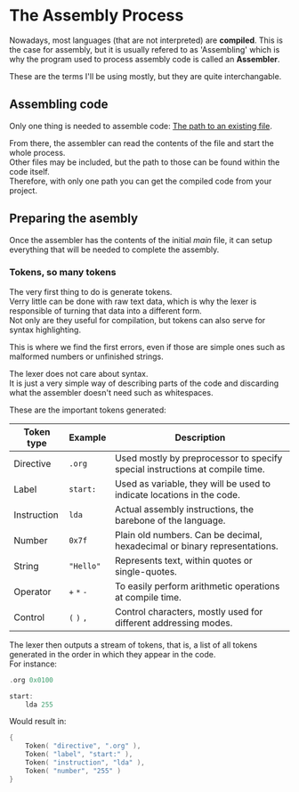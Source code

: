 # The Assembly Process

Nowadays, most languages (that are not interpreted) are **compiled**.
This is the case for assembly, but it is usually refered to as 'Assembling' which is why the program used to process assembly code is called an **Assembler**.

These are the terms I'll be using mostly, but they are quite interchangable.

## Assembling code

Only one thing is needed to assemble code:
<u>The path to an existing file</u>.

From there, the assembler can read the contents of the file and start the whole process.  
Other files may be included, but the path to those can be found within the code itself.  
Therefore, with only one path you can get the compiled code from your project.

## Preparing the asembly

Once the assembler has the contents of the initial *main* file, it can setup everything that will be needed to complete the assembly.

### Tokens, so many tokens

The very first thing to do is generate tokens.  
Verry little can be done with raw text data, which is why the lexer is responsible of turning that data into a different form.  
Not only are they useful for compilation, but tokens can also serve for syntax highlighting.  

This is where we find the first errors, even if those are simple ones such as malformed numbers or unfinished strings.

The lexer does not care about syntax.  
It is just a very simple way of describing parts of the code and discarding what the assembler doesn't need such as whitespaces.

These are the important tokens generated:

| Token type  | Example     | Description                                                                  |
| ----------- | ----------- | ---------------------------------------------------------------------------- |
| Directive   | `.org`      | Used mostly by preprocessor to specify special instructions at compile time. |
| Label       | `start:`    | Used as variable, they will be used to indicate locations in the code.       |
| Instruction | `lda`       | Actual assembly instructions, the barebone of the language.                  |
| Number      | `0x7f`      | Plain old numbers. Can be decimal, hexadecimal or binary representations.    |
| String      | `"Hello"`   | Represents text, within quotes or single-quotes.                             |
| Operator    | `+` `*` `-` | To easily perform arithmetic operations at compile time.                     |
| Control     | `(` `)` `,` | Control characters, mostly used for different addressing modes.              |

The lexer then outputs a stream of tokens, that is, a list of all tokens generated in the order in which they appear in the code.  
For instance:
```c
.org 0x0100

start:
    lda 255
```
Would result in:
```lua
{
    Token( "directive", ".org" ),
    Token( "label", "start:" ),
    Token( "instruction", "lda" ),
    Token( "number", "255" )
}
```
